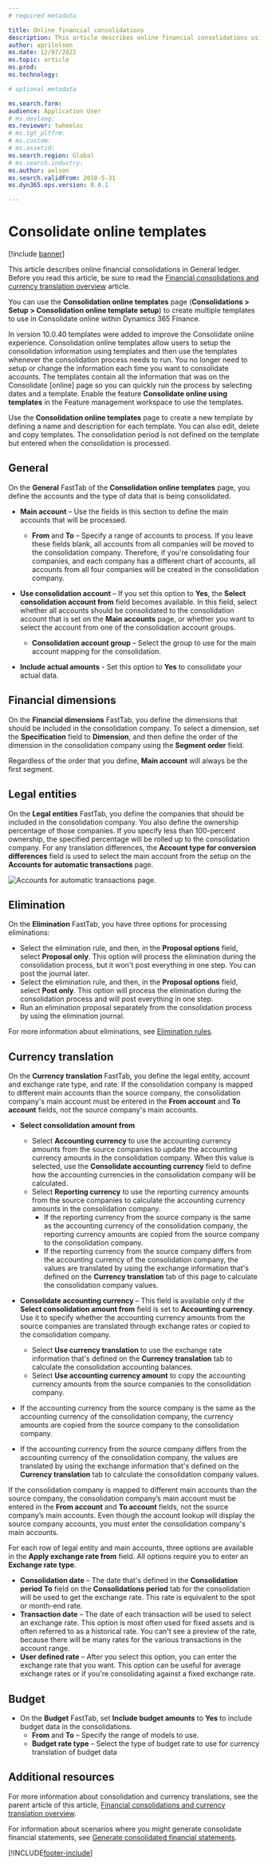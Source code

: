 ```yaml
---
# required metadata

title: Online financial consolidations
description: This article describes online financial consolidations using templates in General ledger.
author: aprilolson
ms.date: 12/07/2022
ms.topic: article
ms.prod: 
ms.technology: 

# optional metadata

ms.search.form: 
audience: Application User
# ms.devlang: 
ms.reviewer: twheeloc
# ms.tgt_pltfrm: 
# ms.custom: 
# ms.assetid: 
ms.search.region: Global
# ms.search.industry: 
ms.author: aolson
ms.search.validFrom: 2018-5-31
ms.dyn365.ops.version: 8.0.1

---
```


# Consolidate online templates

[!include [banner](../includes/banner.md)]

This article describes online financial consolidations in General ledger. Before you read this article, be sure to read the [Financial consolidations and currency translation overview](financial-consolidations-currency-translation.md) article.

You can use the **Consolidation online templates** page (**Consolidations > Setup > Consolidation online template setup**) to create multiple templates to use in Consolidate online within Dynamics 365 Finance. 

In version 10.0.40 templates were added to improve the Consolidate online experience. Consolidation online templates allow users to setup the consolidation information using templates and then use the templates whenever the consolidation process needs to run. You no longer need to setup or change the information each time you want to consolidate accounts. The templates contain all the information that was on the Consolidate [online] page so you can quickly run the process by selecting dates and a template. Enable the feature **Consolidate online using templates** in the Feature management workspace to use the templates. 

Use the **Consolidation online templates** page to create a new template by defining a name and description for each template. You can also edit, delete and copy templates. The consolidation period is not defined on the template but entered when the consolidation is processed.

## General
On the **General** FastTab of the **Consolidation online templates** page, you define the accounts and the type of data that is being consolidated.

- **Main account** – Use the fields in this section to define the main accounts that will be processed.

    - **From** and **To** – Specify a range of accounts to process. If you leave these fields blank, all accounts from all companies will be moved to the consolidation company. Therefore, if you're consolidating four companies, and each company has a different chart of accounts, all accounts from all four companies will be created in the consolidation company.
- **Use consolidation account** – If you set this option to **Yes**, the **Select consolidation account from** field becomes available. In this field, select whether all accounts should be consolidated to the consolidation account that is set on the **Main accounts** page, or whether you want to select the account from one of the consolidation account groups.
    - **Consolidation account group** – Select the group to use for the main account mapping for the consolidation.
- **Include actual amounts** - Set this option to **Yes** to consolidate your actual data. 

## Financial dimensions
On the **Financial dimensions** FastTab, you define the dimensions that should be included in the consolidation company. To select a dimension, set the **Specification** field to **Dimension**, and then define the order of the dimension in the consolidation company using the **Segment order** field.

Regardless of the order that you define, **Main account** will always be the first segment.

## Legal entities
On the **Legal entities** FastTab, you define the companies that should be included in the consolidation company. You also define the ownership percentage of those companies. If you specify less than 100-percent ownership, the specified percentage will be rolled up to the consolidation company. For any translation differences, the **Account type for conversion differences** field is used to select the main account from the setup on the **Accounts for automatic transactions** page.

![Accounts for automatic transactions page.](./media/accounts-for-automatic-cons.png "Accounts for automatic transactions page")

## Elimination
On the **Elimination** FastTab, you have three options for processing eliminations:

- Select the elimination rule, and then, in the **Proposal options** field, select **Proposal only**. This option will process the elimination during the consolidation process, but it won't post everything in one step. You can post the journal later.
- Select the elimination rule, and then, in the **Proposal options** field, select **Post only**. This option will process the elimination during the consolidation process and will post everything in one step.
- Run an elimination proposal separately from the consolidation process by using the elimination journal.

For more information about eliminations, see [Elimination rules](./elimination-rules.md).

## Currency translation
On the **Currency translation** FastTab, you define the legal entity, account and exchange rate type, and rate. If the consolidation company is mapped to different main accounts than the source company, the consolidation company's main account must be entered in the **From account** and **To account** fields, not the source company's main accounts. 
 - **Select consolidation amount from**
     - Select **Accounting currency** to use the accounting currency amounts from the source companies to update the accounting currency amounts in the consolidation company. When this value is selected, use the **Consolidate accounting currency** field to define how the accounting currencies in the consolidation company will be calculated.
     - Select **Reporting currency** to use the reporting currency amounts from the source companies to calculate the accounting currency amounts in the consolidation company.
         - If the reporting currency from the source company is the same as the accounting currency of the consolidation company, the reporting currency amounts are copied from the source company to the consolidation company.
         - If the reporting currency from the source company differs from the accounting currency of the consolidation company, the values are translated by using the exchange information that's defined on the **Currency translation** tab of this page to calculate the consolidation company values.
 - **Consolidate accounting currency** – This field is available only if the **Select consolidation amount from** field is set to **Accounting currency**. Use it to specify whether the accounting currency amounts from the source companies are translated through exchange rates or copied to the consolidation company.
     - Select **Use currency translation** to use the exchange rate information that's defined on the **Currency translation** tab to calculate the consolidation accounting balances.
     - Select **Use accounting currency amount** to copy the accounting currency amounts from the source companies to the consolidation company.

- If the accounting currency from the source company is the same as the accounting currency of the consolidation company, the currency amounts are copied from the source company to the consolidation company.
- If the accounting currency from the source company differs from the accounting currency of the consolidation company, the values are translated by using the exchange information that's defined on the **Currency translation** tab to calculate the consolidation company values.

If the consolidation company is mapped to different main accounts than the source company, the consolidation company’s main account must be entered in the **From account** and **To account** fields, not the source company’s main accounts. Even though the account lookup will display the source company accounts, you must enter the consolidation company's main accounts. 

For each row of legal entity and main accounts, three options are available in the **Apply exchange rate from** field. All options require you to enter an **Exchange rate type**. 

- **Consolidation date** – The date that's defined in the **Consolidation period To** field on the **Consolidations period** tab for the consolidation will be used to get the exchange rate. This rate is equivalent to the spot or month-end rate.
- **Transaction date** – The date of each transaction will be used to select an exchange rate. This option is most often used for fixed assets and is often referred to as a historical rate. You can't see a preview of the rate, because there will be many rates for the various transactions in the account range. 
- **User defined rate** – After you select this option, you can enter the exchange rate that you want. This option can be useful for average exchange rates or if you're consolidating against a fixed exchange rate.


       
## Budget
 - On the **Budget** FastTab, set **Include budget amounts** to **Yes** to include budget data in the consolidations. 
    - **From** and **To** – Specify the range of models to use.
    - **Budget rate type** – Select the type of budget rate to use for currency translation of budget data


## Additional resources

For more information about consolidation and currency translations, see the parent article of this article, [Financial consolidations and currency translation overview](./financial-consolidations-currency-translation.md).

For information about scenarios where you might generate consolidate financial statements, see [Generate consolidated financial statements](./generating-consolidated-financial-statements.md).


[!INCLUDE[footer-include](../../includes/footer-banner.md)]
